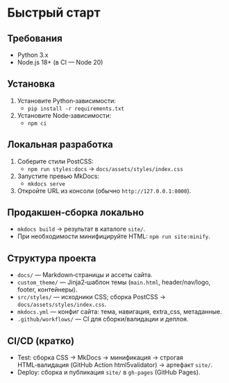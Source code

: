 # Быстрый старт

## Требования
-   Python 3.x
-   Node.js 18+ (в CI — Node 20)

## Установка
1.  Установите Python‑зависимости:
    -   `pip install -r requirements.txt`
2.  Установите Node‑зависимости:
    -   `npm ci`

## Локальная разработка
1.  Соберите стили PostCSS:
    -   `npm run styles:docs` → `docs/assets/styles/index.css`
2.  Запустите превью MkDocs:
    -   `mkdocs serve`
3.  Откройте URL из консоли (обычно `http://127.0.0.1:8000`).

## Продакшен‑сборка локально
-   `mkdocs build` → результат в каталоге `site/`.
-   При необходимости минифицируйте HTML: `npm run site:minify`.

## Структура проекта
-   `docs/` — Markdown‑страницы и ассеты сайта.
-   `custom_theme/` — Jinja2‑шаблон темы (`main.html`, header/nav/logo, footer, контейнеры).
-   `src/styles/` — исходники CSS; сборка PostCSS → `docs/assets/styles/index.css`.
-   `mkdocs.yml` — конфиг сайта: тема, навигация, extra_css, метаданные.
-   `.github/workflows/` — CI для сборки/валидации и деплоя.

## CI/CD (кратко)
-   Test: сборка CSS → MkDocs → минификация → строгая HTML‑валидация (GitHub Action html5validator) → артефакт `site/`.
-   Deploy: сборка и публикация `site/` в `gh-pages` (GitHub Pages).
